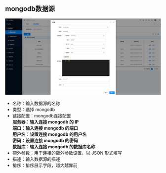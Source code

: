 mongodb数据源
----

![输入图片说明](https://raw.githubusercontent.com/xuwei95/ezdata_press/master/images/datasource_mongodb.png?raw=true "在这里输入图片标题")

- 名称：输入数据源的名称
- 类型：选择 mongodb
- 链接配置：mongodb连接配置  
  **服务器：输入连接 mongodb 的 IP**  
  **端口：输入连接 mongodb 的端口**  
  **用户名：设置连接 mongodb 的用户名**  
  **密码：设置连接 mongodb 的密码**  
  **数据库：输入连接 mongodb 的数据库名称**  
- 额外参数：用于连接的额外参数设置，以 JSON 形式填写
- 描述：输入数据源的描述
- 排序：排序展示字段，越大越靠前
